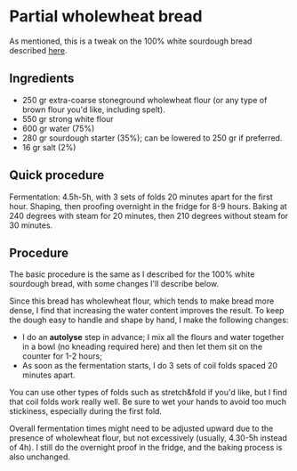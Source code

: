 # Partial wholewheat bread

As mentioned, this is a tweak on the 100% white sourdough bread described [here](2021-01-05-sourdough-bread.md).

## Ingredients

- 250 gr extra-coarse stoneground wholewheat flour (or any type of brown flour you'd like, including spelt).
- 550 gr strong white flour
- 600 gr water (75%)
- 280 gr sourdough starter (35%); can be lowered to 250 gr if preferred.
- 16 gr salt (2%)

## Quick procedure

Fermentation: 4.5h-5h, with 3 sets of folds 20 minutes apart for the first hour. Shaping, then proofing overnight in the fridge for 8-9 hours.
Baking at 240 degrees with steam for 20 minutes, then 210 degrees without steam for 30 minutes.

## Procedure

The basic procedure is the same as I described for the 100% white sourdough bread, with some changes I'll describe below.

Since this bread has wholewheat flour, which tends to make bread more dense, I find that increasing the water content improves the result. To keep the dough
easy to handle and shape by hand, I make the following changes:

- I do an **autolyse** step in advance; I mix all the flours and water together in a bowl (no kneading required here) and then let them sit on the counter for
  1-2 hours;
- As soon as the fermentation starts, I do 3 sets of coil folds spaced 20 minutes apart.

You can use other types of folds such as stretch&fold if you'd like, but I find that coil folds work really well. Be sure to wet your hands to avoid too much
stickiness, especially during the first fold.

Overall fermentation times might need to be adjusted upward due to the presence of wholewheat flour, but not excessively (usually, 4.30-5h instead of 4h). I
still do the overnight proof in the fridge, and the baking process is also unchanged.
